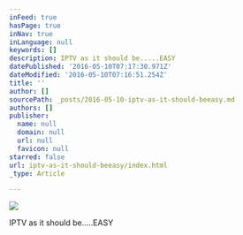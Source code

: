 ```yaml
---
inFeed: true
hasPage: true
inNav: true
inLanguage: null
keywords: []
description: IPTV as it should be.....EASY
datePublished: '2016-05-10T07:17:30.971Z'
dateModified: '2016-05-10T07:16:51.254Z'
title: ''
author: []
sourcePath: _posts/2016-05-10-iptv-as-it-should-beeasy.md
authors: []
publisher:
  name: null
  domain: null
  url: null
  favicon: null
starred: false
url: iptv-as-it-should-beeasy/index.html
_type: Article

---
```

![](https://the-grid-user-content.s3-us-west-2.amazonaws.com/5abb3a34-77be-4423-b2b8-e21a167eaef1.jpg)

IPTV as it should be.....EASY